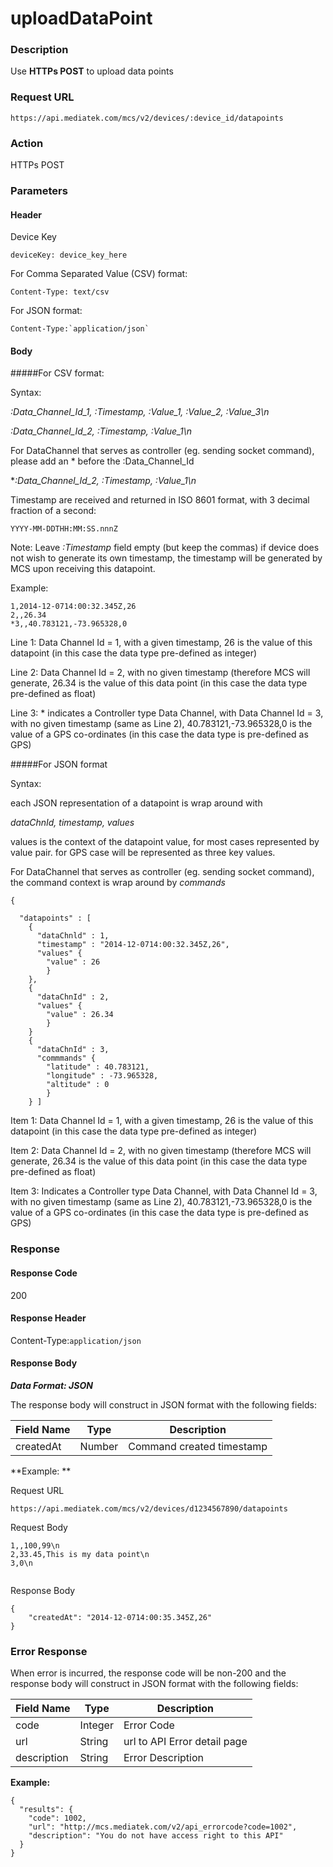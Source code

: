 
# uploadDataPoint

### Description

Use **HTTPs POST** to upload data points

### Request URL

```
https://api.mediatek.com/mcs/v2/devices/:device_id/datapoints

```

### Action
HTTPs POST

### Parameters

#### Header

Device Key
```
deviceKey: device_key_here
```

For Comma Separated Value (CSV) format:
```
Content-Type: text/csv
```
For JSON format:
```
Content-Type:`application/json`
```


#### Body

#####For CSV format:

Syntax:

*:Data_Channel_Id_1, :Timestamp, :Value_1, :Value_2, :Value_3\n*

*:Data_Channel_Id_2, :Timestamp, :Value_1\n*

For DataChannel that serves as controller (eg. sending socket command), please add an * before the :Data_Channel_Id

**:Data_Channel_Id_2, :Timestamp, :Value_1\n*

Timestamp are received and returned in ISO 8601 format, with 3 decimal fraction of a second:

```
YYYY-MM-DDTHH:MM:SS.nnnZ
```

Note: Leave *:Timestamp* field empty (but keep the commas) if device does not wish to generate its own timestamp, the timestamp will be generated by MCS upon receiving this datapoint.

Example:
```
1,2014-12-0714:00:32.345Z,26
2,,26.34
*3,,40.783121,-73.965328,0
```
Line 1: Data Channel Id = 1, with a given timestamp, 26 is the value of this datapoint (in this case the data type pre-defined as integer)

Line 2: Data Channel Id = 2, with no given timestamp (therefore MCS will generate, 26.34 is the value of this data point (in this case the data type pre-defined as float)

Line 3: * indicates a Controller type Data Channel, with Data Channel Id = 3, with no given timestamp (same as Line 2), 40.783121,-73.965328,0 is the value of a GPS co-ordinates (in this case the data type is pre-defined as GPS)


#####For JSON format

Syntax:

each JSON representation of a datapoint is wrap around with

*dataChnId, timestamp, values*

values is the context of the datapoint value, for most cases represented by value pair. for GPS case will be represented as three key values.

For DataChannel that serves as controller (eg. sending socket command), the command context is wrap around by *commands*

```
{

  "datapoints" : [
    {
      "dataChnld" : 1,
      "timestamp" : "2014-12-0714:00:32.345Z,26",
      "values" {
        "value" : 26
        }
    },
    {
      "dataChnId" : 2,
      "values" {
        "value" : 26.34
        }
    }
    {
      "dataChnId" : 3,
      "commmands" {
        "latitude" : 40.783121,
        "longitude" : -73.965328,
        "altitude" : 0
        }
    } ]

```
Item 1: Data Channel Id = 1, with a given timestamp, 26 is the value of this datapoint (in this case the data type pre-defined as integer)

Item 2: Data Channel Id = 2, with no given timestamp (therefore MCS will generate, 26.34 is the value of this data point (in this case the data type pre-defined as float)

Item 3: Indicates a Controller type Data Channel, with Data Channel Id = 3, with no given timestamp (same as Line 2), 40.783121,-73.965328,0 is the value of a GPS co-ordinates (in this case the data type is pre-defined as GPS)


### Response

#### Response Code
200

#### Response Header

Content-Type:`application/json`
#### Response Body

***Data Format: JSON***

The response body will construct in JSON format with the following fields:

| Field Name | Type |Description|
| --- | --- | --- |
| createdAt | Number | Command created timestamp |


**Example: **

Request URL
```
https://api.mediatek.com/mcs/v2/devices/d1234567890/datapoints
```

Request Body

```
1,,100,99\n
2,33.45,This is my data point\n
3,0\n


```

Response Body

```
{
    "createdAt": "2014-12-0714:00:35.345Z,26"
}
```

### Error Response

When error is incurred, the response code will be non-200 and the response body will construct in JSON format with the following fields:

| Field Name | Type |Description|
| --- | --- | --- |
| code | Integer | Error Code |
| url | String | url to API Error detail page |
| description | String | Error Description |

**Example:**

```
{
  "results": {
    "code": 1002,
    "url": "http://mcs.mediatek.com/v2/api_errorcode?code=1002",
    "description": "You do not have access right to this API"
  }
}
```



